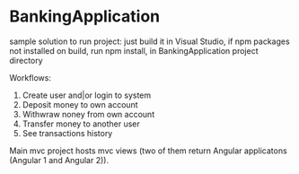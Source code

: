 # BankingApplication
sample solution
to run project: just build it in Visual Studio, if npm packages not installed on build, run npm install, in BankingApplication
project directory

Workflows:

1. Create user and|or login to system
2. Deposit money to own account
3. Withwraw noney from own account
4. Transfer money to another user
5. See transactions history

Main mvc project  hosts mvc views (two of them return Angular applicatons (Angular 1 and Angular 2)).
